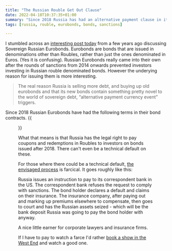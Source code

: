 ```yaml
---
title: "The Russian Rouble Get Out Clause"
date: 2022-04-18T10:37:35+01:00
summary: "Since 2018 Russia has had an alternative payment clause in its Eurobond contracts that allows it to pay principal and interest in Roubles"
tags: [russia, rouble, eurobonds, bonds, sanctions]

---
```


I stumbled across an [interesting post today](https://debtandforeignpolicy.wordpress.com/2019/05/29/alternative-payment-currency-event-clauses-in-russian-sovereign-eurobonds/) from a few years ago discussing Sovereign Russian Eurobonds. Eurobonds are bonds that are issued in denominations other than Roubles, rather than just the ones denominated in Euros. (Yes it is confusing). Russian Eurobonds really came into their own after the rounds of sanctions from 2014 onwards prevented investors investing in Russian rouble denominated bonds. However the underying reason for issuing them is more interesting.

>The real reason Russia is selling more debt, and buying up old eurobonds and that its new bonds contain something pretty novel to the world of sovereign debt, “alternative payment currency event” triggers.

Since 2018 Russian Eurobonds have had the following terms in their bond contracts.
{{<figure src="https://debtandforeignpolicy.files.wordpress.com/2019/05/screen-shot-2019-05-29-at-8.44.35-pm.png?w=830&h=480" >}}

What that means is that Russia has the legal right to pay coupons and redemptions in Roubles to investors on bonds issued after 2018. There can't even be a technical default on these.

For those where there could be a technical default, [the envisaged process](https://www.businessinsider.com/russia-debt-default-us-could-seize-assets-resolution-ukraine-sanctions-2022-4?utm_source=reddit.com&r=US&IR=T) is farcical. It goes roughly like this:

Russia issues an instruction to pay to its correspondent bank in the US. The correspondent bank refuses the request to comply with sanctions. The bond holder declares a default and claims on their insurance. The insurance company, after paying out and marking up premiums elsewhere to compensate, then goes to court and has the Russian assets seized - which will be the bank deposit Russia was going to pay the bond holder with anyway. 

A nice little earner for corporate lawyers and insurance firms.

If I have to pay to watch a farce I'd rather [book a show in the West End](https://www.westendtheatre.com/96150/news/inspiration/farces-and-slapstick-theatre-in-london/) and watch a good one.

